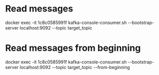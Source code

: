 # Read messages
docker exec -it 1c8c0585991f kafka-console-consumer.sh --bootstrap-server localhost:9092 --topic target_topic

# Read messages from beginning
docker exec -it 1c8c0585991f kafka-console-consumer.sh --bootstrap-server localhost:9092 --topic target_topic  --from-beginning
